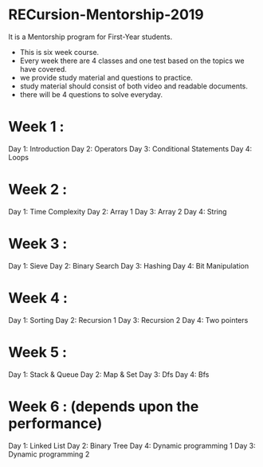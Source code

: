 # RECursion-Mentorship-2019

It is a Mentorship program for First-Year students.

- This is six week course.
- Every week there are 4 classes and one test based on the topics we have covered.
- we provide study material and questions to practice.
- study material should consist of both video and readable documents.
- there will be 4 questions to solve everyday.

# Week 1 :
Day 1: Introduction
Day 2: Operators
Day 3: Conditional Statements
Day 4: Loops

# Week 2 :
Day 1: Time Complexity
Day 2: Array 1
Day 3: Array 2
Day 4: String

# Week 3 :
Day 1: Sieve
Day 2: Binary Search
Day 3: Hashing
Day 4: Bit Manipulation

# Week 4 :
Day 1: Sorting
Day 2: Recursion 1
Day 3: Recursion 2
Day 4: Two pointers

# Week 5 :
Day 1: Stack & Queue
Day 2: Map & Set
Day 3: Dfs
Day 4: Bfs

# Week 6 : (depends upon the performance)
Day 1: Linked List
Day 2: Binary Tree
Day 4: Dynamic programming 1
Day 3: Dynamic programming 2
